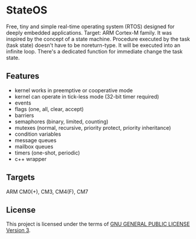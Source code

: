StateOS
=======

Free, tiny and simple real-time operating system (RTOS) designed for deeply embedded applications.
Target: ARM Cortex-M family.
It was inspired by the concept of a state machine.
Procedure executed by the task (task state) doesn't have to be noreturn-type.
It will be executed into an infinite loop.
There's a dedicated function for immediate change the task state.

Features
--------

- kernel works in preemptive or cooperative mode
- kernel can operate in tick-less mode (32-bit timer required)
- events
- flags (one, all, clear, accept)
- barriers
- semaphores (binary, limited, counting)
- mutexes (normal, recursive, priority protect, priority inheritance)
- condition variables
- message queues
- mailbox queues
- timers (one-shot, periodic)
- c++ wrapper

Targets
-------

ARM CM0(+), CM3, CM4(F), CM7

License
-------

This project is licensed under the terms of [GNU GENERAL PUBLIC LICENSE Version 3](http://www.gnu.org/philosophy/why-not-lgpl.html).
